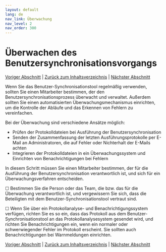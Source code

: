 ```yaml
---
layout: default
lang: de
nav_link: Überwachung
nav_level: 2
nav_order: 300
---
```


# Überwachen des Benutzersynchronisationsvorgangs

[Voriger Abschnitt](test_run.md) \| [Zurück zum Inhaltsverzeichnis](index.md) \| [Nächster Abschnitt](command_line_options.md)

Wenn Sie das Benutzer-Synchronisationstool regelmäßig verwenden, sollten Sie einen Mitarbeiter bestimmen, der den Benutzersynchronisationsprozess überwacht und verwaltet. Außerdem sollten Sie einen automatisierten Überwachungsmechanismus einrichten, um die Kontrolle der Abläufe und das Erkennen von Fehlern zu vereinfachen.

Bei der Überwachung sind verschiedene Ansätze möglich:

- Prüfen der Protokolldateien bei Ausführung der Benutzersynchronisation
- Senden der Zusammenfassung der letzten Ausführungsprotokolle per E-Mail an Administratoren, die auf Fehler oder Nichterhalt der E-Mails achten
- Integrieren der Protokolldateien in ein Überwachungssystem und Einrichten von Benachrichtigungen bei Fehlern

In diesem Schritt müssen Sie einen Mitarbeiter bestimmen, der für die Ausführung der Benutzersynchronisation verantwortlich ist, und sich für ein Überwachungsverfahren entscheiden.

&#9744; Bestimmen Sie die Person oder das Team, die bzw. das für die Überwachung verantwortlich ist, und vergewissern Sie sich, dass die Beteiligten mit dem Benutzer-Synchronisationstool vertraut sind.

&#9744; Wenn Sie über ein Protokollanalyse- und Benachrichtigungssystem verfügen, richten Sie es so ein, dass das Protokoll aus dem Benutzer-Synchronisationstool an das Protokollanalysesystem gesendet wird, und richten Sie Benachrichtigungen ein, wenn ein normaler oder schwerwiegender Fehler im Protokoll erscheint. Sie sollten auch Benachrichtigungen bei Warnmeldungen einrichten.

[Voriger Abschnitt](test_run.md) \| [Zurück zum Inhaltsverzeichnis](index.md) \| [Nächster Abschnitt](command_line_options.md)
